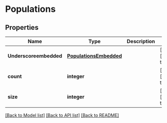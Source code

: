 # Populations

## Properties
Name | Type | Description | Notes
------------ | ------------- | ------------- | -------------
**Underscoreembedded** | [**PopulationsEmbedded**](PopulationsEmbedded.md) |  | [optional] [default to null]
**count** | **integer** |  | [optional] [default to null]
**size** | **integer** |  | [optional] [default to null]

[[Back to Model list]](../README.md#documentation-for-models) [[Back to API list]](../README.md#documentation-for-api-endpoints) [[Back to README]](../README.md)


